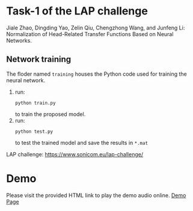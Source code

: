 # Task-1 of the LAP challenge
Jiale Zhao, Dingding Yao, Zelin Qiu, Chengzhong Wang, and Junfeng Li: Normalization of Head-Related Transfer Functions Based on Neural Networks.

## Network training
The floder named `training` houses the Python code used for training the neural network.
1. run:
   ```
   python train.py
   ```
   to train the proposed model.
2. run:
   ```
   python test.py
   ```
   to test the trained model and save the results in `*.mat`

LAP challenge:
https://www.sonicom.eu/lap-challenge/

# Demo
Please visit the provided HTML link to play the demo audio online.
[Demo Page](https://htmlpreview.github.io/?https://github.com/IOA3Daudio/LAP-Task-1/blob/main/demo/demo.html)
